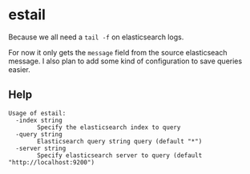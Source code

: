 # estail

Because we all need a `tail -f` on elasticsearch logs.

For now it only gets the `message` field from the source elasticseach message. I also plan to add some kind of configuration to save queries easier.

## Help

```
Usage of estail:
  -index string
    	Specify the elasticsearch index to query
  -query string
    	Elasticsearch query string query (default "*")
  -server string
    	Specify elasticsearch server to query (default "http://localhost:9200")
```
